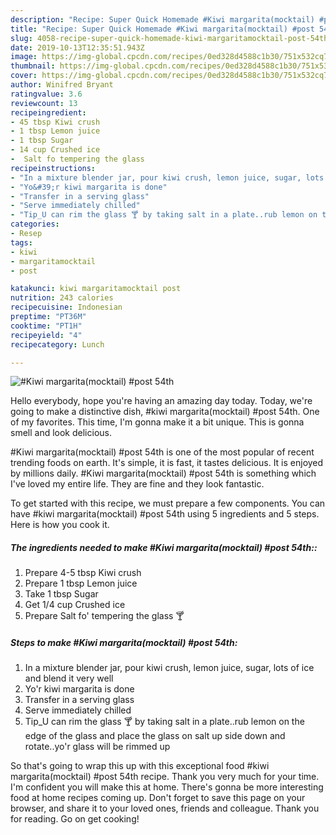 ```yaml
---
description: "Recipe: Super Quick Homemade #Kiwi margarita(mocktail) #post 54th"
title: "Recipe: Super Quick Homemade #Kiwi margarita(mocktail) #post 54th"
slug: 4058-recipe-super-quick-homemade-kiwi-margaritamocktail-post-54th
date: 2019-10-13T12:35:51.943Z
image: https://img-global.cpcdn.com/recipes/0ed328d4588c1b30/751x532cq70/kiwi-margaritamocktail-post-54th-recipe-main-photo.jpg
thumbnail: https://img-global.cpcdn.com/recipes/0ed328d4588c1b30/751x532cq70/kiwi-margaritamocktail-post-54th-recipe-main-photo.jpg
cover: https://img-global.cpcdn.com/recipes/0ed328d4588c1b30/751x532cq70/kiwi-margaritamocktail-post-54th-recipe-main-photo.jpg
author: Winifred Bryant
ratingvalue: 3.6
reviewcount: 13
recipeingredient:
- 45 tbsp Kiwi crush
- 1 tbsp Lemon juice
- 1 tbsp Sugar
- 14 cup Crushed ice
-  Salt fo tempering the glass 
recipeinstructions:
- "In a mixture blender jar, pour kiwi crush, lemon juice, sugar, lots of ice and blend it very well"
- "Yo&#39;r kiwi margarita is done"
- "Transfer in a serving glass"
- "Serve immediately chilled"
- "Tip_U can rim the glass 🍸 by taking salt in a plate..rub lemon on the edge of the glass and place the glass on salt up side down and rotate..yo&#39;r glass will be rimmed up"
categories:
- Resep
tags:
- kiwi
- margaritamocktail
- post

katakunci: kiwi margaritamocktail post
nutrition: 243 calories
recipecuisine: Indonesian
preptime: "PT36M"
cooktime: "PT1H"
recipeyield: "4"
recipecategory: Lunch

---
```



![#Kiwi margarita(mocktail) #post 54th](https://img-global.cpcdn.com/recipes/0ed328d4588c1b30/751x532cq70/kiwi-margaritamocktail-post-54th-recipe-main-photo.jpg)

Hello everybody, hope you're having an amazing day today. Today, we're going to make a distinctive dish, #kiwi margarita(mocktail) #post 54th. One of my favorites. This time, I'm gonna make it a bit unique. This is gonna smell and look delicious.



#Kiwi margarita(mocktail) #post 54th is one of the most popular of recent trending foods on earth. It's simple, it is fast, it tastes delicious. It is enjoyed by millions daily. #Kiwi margarita(mocktail) #post 54th is something which I've loved my entire life. They are fine and they look fantastic.


To get started with this recipe, we must prepare a few components. You can have #kiwi margarita(mocktail) #post 54th using 5 ingredients and 5 steps. Here is how you cook it.

##### The ingredients needed to make #Kiwi margarita(mocktail) #post 54th::

1. Prepare 4-5 tbsp Kiwi crush
1. Prepare 1 tbsp Lemon juice
1. Take 1 tbsp Sugar
1. Get 1/4 cup Crushed ice
1. Prepare  Salt fo&#39; tempering the glass 🍸




##### Steps to make #Kiwi margarita(mocktail) #post 54th:

1. In a mixture blender jar, pour kiwi crush, lemon juice, sugar, lots of ice and blend it very well
1. Yo&#39;r kiwi margarita is done
1. Transfer in a serving glass
1. Serve immediately chilled
1. Tip_U can rim the glass 🍸 by taking salt in a plate..rub lemon on the edge of the glass and place the glass on salt up side down and rotate..yo&#39;r glass will be rimmed up




So that's going to wrap this up with this exceptional food #kiwi margarita(mocktail) #post 54th recipe. Thank you very much for your time. I'm confident you will make this at home. There's gonna be more interesting food at home recipes coming up. Don't forget to save this page on your browser, and share it to your loved ones, friends and colleague. Thank you for reading. Go on get cooking!
